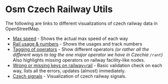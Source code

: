 # Osm Czech Railway Utils

The following are links to different visualizations of czech railway data in OpenStreetMap.

- [Max speed](https://openstreetbrowser.org/#map=15/49.7477/13.4026&basemap=osm-mapnik&categories=custom/55506221bd6a590d8ebbcdfb62393828) - Shows the actual max speed of each way
- [Rail usage & numbers](https://openstreetbrowser.org/#map=17/49.74883/13.39795&basemap=osm-mapnik&categories=custom/7cd46715166904a7dd379304906b1aa3) - Shows the usages and track numbers 
- [Tagging of operators](https://openstreetbrowser.org/#map=12/49.7783/13.2752&basemap=osm-mapnik&categories=custom/061c2acf1dd4a96b48a02b2a1651093d) - Show different operators *(or rather all the different ways to tag the one major operator we have in Czechia `/rant`)* Also highlights missing operators on railway facility-like nodes.
- [Wrong or missing keys on railway=rail](https://openstreetbrowser.org/#map=18/49.77671/13.50262&basemap=osm-mapnik&categories=custom/473492c350a641c2689a3c248ac98e3c) - Basic validation check on each way, lists all the errors, updates (almost) immediately.
- [Czech signals](https://openstreetbrowser.org/#map=15/49.7380/13.5923&basemap=osm-mapnik&categories=custom/f9078db6455f95f910f130c712694082) - Visualization of czech railway signals.
